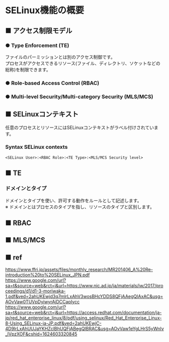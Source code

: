 # SELinux機能の概要
## ■ アクセス制限モデル
### ● Type Enforcement (TE)
ファイルのパーミッションとは別のアクセス制御です。  
プロセスがアクセスできるリソース(ファイル、ディレクトリ、ソケットなどの総称)を制限できます。
### ● Role-based Access Control (RBAC)
### ● Multi-level Security/Multi-category Security (MLS/MCS)
## ■ SELinuxコンテキスト
任意のプロセスとリソースにはSELinuxコンテキストがラベル付けされています。  
### Syntax SELinux contexts
```
<SELinux User>:<RBAC Role>:<TE Type>:<MLS/MCS Security level>
```
## ■ TE
### ドメインとタイプ
ドメインとタイプを使い、許可する動作をルールとして記述します。  
※ ドメインとはプロセスのタイプを指し、リソースのタイプと区別します。
## ■ RBAC
## ■ MLS/MCS
## ■ ref
https://www.ffri.jp/assets/files/monthly_research/MR201406_A%20Re-introduction%20to%20SELinux_JPN.pdf  
https://www.google.com/url?sa=t&source=web&rct=j&url=https://www.nic.ad.jp/ja/materials/iw/2017/proceedings/d1/d1-3-moriwaka-1.pdf&ved=2ahUKEwjd3q7mlrLxAhV3wosBHcYDDS8QFjAAegQIAxAC&usg=AOvVaw0TUVpDyiwyrAjDCCapIycc  
https://www.google.com/url?sa=t&source=web&rct=j&url=https://access.redhat.com/documentation/ja-jp/red_hat_enterprise_linux/8/pdf/using_selinux/Red_Hat_Enterprise_Linux-8-Using_SELinux-ja-JP.pdf&ved=2ahUKEwjC-4D9lrLxAhUUJaYKHZclBhUQFjABegQIBRAC&usg=AOvVaw1eYgLHrS5yWnIv_lVpzXOF&cshid=1624603320845
